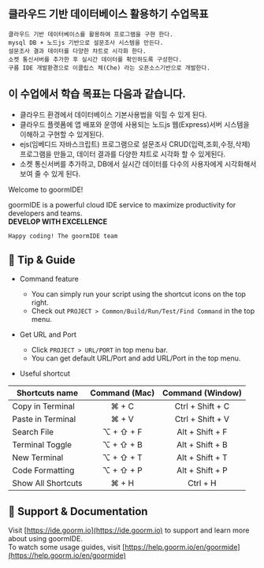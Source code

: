 ## 클라우드 기반 데이터베이스 활용하기 수업목표
```
클라우드 기반 데이터베이스를 활용하여 프로그램을 구현 한다.
mysql DB + 노드js 기반으로 설문조사 시스템을 만든다.
설문조사 결과 데이터를 다양한 챠트로 시각화 한다.
소켓 통신서버를 추가한 후 실시간 데이터를 확인하도록 구성한다.
구름 IDE 개발환경으로 이클립스 체(Che) 라는 오픈소스기반으로 개발한다.
```

## 이 수업에서 학습 목표는 다음과 같습니다.
* 클라우드 환경에서 데이터베이스 기본사용법을 익힐 수 있게 된다.
* 클라우드 플렛폼에 앱 배포와 운영에 사용되는 노드js 웹(Express)서버 시스템을 이해하고 구현할 수 있게된다.
* ejs(임베디드 자바스크립트) 프로그램으로 설문조사 CRUD(입력,조회,수정,삭제) 프로그램을 만들고, 데이터 결과를 다양한 챠트로 시각화 할 수 있게된다.
* 소켓 통신서버를 추가하고, DB에서 실시간 데이터를 다수의 사용자에게 시각화해서 보여 줄 수 있게 된다.

Welcome to goormIDE!

goormIDE is a powerful cloud IDE service to maximize productivity for developers and teams.  
**DEVELOP WITH EXCELLENCE**  

`Happy coding! The goormIDE team`


## 🔧 Tip & Guide

* Command feature
	* You can simply run your script using the shortcut icons on the top right.
	* Check out `PROJECT > Common/Build/Run/Test/Find Command` in the top menu.
	
* Get URL and Port
	* Click `PROJECT > URL/PORT` in top menu bar.
	* You can get default URL/Port and add URL/Port in the top menu.

* Useful shortcut
	
| Shortcuts name     | Command (Mac) | Command (Window) |
| ------------------ | :-----------: | :--------------: |
| Copy in Terminal   | ⌘ + C         | Ctrl + Shift + C |
| Paste in Terminal  | ⌘ + V         | Ctrl + Shift + V |
| Search File        | ⌥ + ⇧ + F     | Alt + Shift + F  |
| Terminal Toggle    | ⌥ + ⇧ + B     | Alt + Shift + B  |
| New Terminal       | ⌥ + ⇧ + T     | Alt + Shift + T  |
| Code Formatting    | ⌥ + ⇧ + P     | Alt + Shift + P  |
| Show All Shortcuts | ⌘ + H         | Ctrl + H         |

## 💬 Support & Documentation

Visit [https://ide.goorm.io](https://ide.goorm.io) to support and learn more about using goormIDE.  
To watch some usage guides, visit [https://help.goorm.io/en/goormide](https://help.goorm.io/en/goormide)
